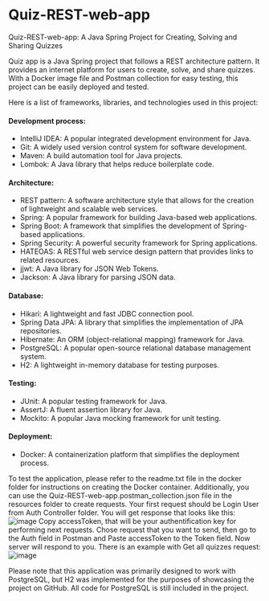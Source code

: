 # Quiz-REST-web-app

Quiz-REST-web-app: A Java Spring Project for Creating, Solving and Sharing Quizzes

Quiz app is a Java Spring project that follows a REST architecture pattern. It provides an internet platform for users to create, solve, and share quizzes. With a Docker image file and Postman collection for easy testing, this project can be easily deployed and tested.

Here is a list of frameworks, libraries, and technologies used in this project:

#### Development process:

-   IntelliJ IDEA: A popular integrated development environment for Java.
-   Git: A widely used version control system for software development.
-   Maven: A build automation tool for Java projects.
-   Lombok: A Java library that helps reduce boilerplate code.

#### Architecture:

-   REST pattern: A software architecture style that allows for the creation of lightweight and scalable web services.
-   Spring: A popular framework for building Java-based web applications.
-   Spring Boot: A framework that simplifies the development of Spring-based applications.
-   Spring Security: A powerful security framework for Spring applications.
-   HATEOAS: A RESTful web service design pattern that provides links to related resources.
-   jjwt: A Java library for JSON Web Tokens.
-   Jackson: A Java library for parsing JSON data.

#### Database:

-   Hikari: A lightweight and fast JDBC connection pool.
-   Spring Data JPA: A library that simplifies the implementation of JPA repositories.
-   Hibernate: An ORM (object-relational mapping) framework for Java.
-   PostgreSQL: A popular open-source relational database management system.
-   H2: A lightweight in-memory database for testing purposes.

#### Testing:

-   JUnit: A popular testing framework for Java.
-   AssertJ: A fluent assertion library for Java.
-   Mockito: A popular Java mocking framework for unit testing.

#### Deployment:

-   Docker: A containerization platform that simplifies the deployment process.

To test the application, please refer to the readme.txt file in the docker folder for instructions on creating the Docker container. Additionally, you can use the Quiz-REST-web-app.postman_collection.json file in the resources folder to create requests. Your first request should be Login User from Auth Controller folder. You will get response that looks like this:![image](https://user-images.githubusercontent.com/117806124/236453971-80ce0eeb-79e6-41a0-88dc-e8cb6569f211.png)
Copy accessToken, that will be your authentification key for performing next requests. Chose request that you want to send, then go to the Auth field in Postman and Paste accessToken to the Token field. Now server will respond to you. There is an example with Get all quizzes request: ![image](https://user-images.githubusercontent.com/117806124/236454611-3c50a95e-8aeb-4772-8331-94b1af5e3283.png)


Please note that this application was primarily designed to work with PostgreSQL, but H2 was implemented for the purposes of showcasing the project on GitHub. All code for PostgreSQL is still included in the project.
